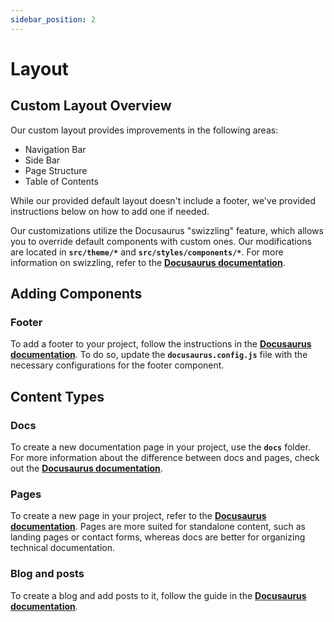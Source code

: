 ```yaml
---
sidebar_position: 2
---
```


# Layout

## Custom Layout Overview

Our custom layout provides improvements in the following areas:

- Navigation Bar
- Side Bar
- Page Structure
- Table of Contents

While our provided default layout doesn't include a footer, we've provided instructions below on how to add one if needed. 

Our customizations utilize the Docusaurus "swizzling" feature, which allows you to override default components with custom ones. Our modifications are located in **`src/theme/*`** and **`src/styles/components/*`**. For more information on swizzling, refer to the **[Docusaurus documentation](https://docusaurus.io/docs/using-themes#swizzling-theme-components)**.

## Adding Components

### Footer

To add a footer to your project, follow the instructions in the **[Docusaurus documentation](https://docusaurus.io/docs/theme-classic#footer)**. To do so, update the **`docusaurus.config.js`** file with the necessary configurations for the footer component.

## Content Types

### Docs

To create a new documentation page in your project, use the **`docs`** folder. For more information about the difference between docs and pages, check out the **[Docusaurus documentation](https://docusaurus.io/docs/creating-pages#content-types)**.

### Pages

To create a new page in your project, refer to the **[Docusaurus documentation](https://docusaurus.io/docs/creating-pages)**. Pages are more suited for standalone content, such as landing pages or contact forms, whereas docs are better for organizing technical documentation.

### Blog and posts

To create a blog and add posts to it, follow the guide in the **[Docusaurus documentation](https://docusaurus.io/docs/blog)**.